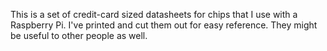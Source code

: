 This is a set of credit-card sized datasheets for chips that I use with a Raspberry Pi. I've printed and cut them out for easy reference. They might be useful to other people as well.
